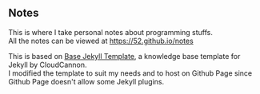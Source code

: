 ## Notes
This is where I take personal notes about programming stuffs.  
All the notes can be viewed at https://52.github.io/notes  

This is based on [Base Jekyll Template](https://github.com/CloudCannon/base-jekyll-template/), a knowledge base template for Jekyll by CloudCannon.  
I modified the template to suit my needs and to host on Github Page since Github Page doesn't allow some Jekyll plugins. 
